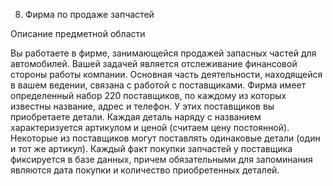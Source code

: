 8. Фирма по продаже запчастей

Описание предметной области

Вы работаете в фирме, занимающейся продажей запасных частей для автомобилей. Вашей задачей является отслеживание финансовой стороны работы компании. Основная часть деятельности, находящейся в вашем ведении, связана с работой с поставщиками. Фирма имеет определенный набор 220 поставщиков, по каждому из которых известны название, адрес и телефон. У этих поставщиков вы приобретаете детали. Каждая деталь наряду с названием характеризуется артикулом и ценой (считаем цену постоянной). Некоторые из поставщиков могут поставлять одинаковые детали (один и тот же артикул). Каждый факт покупки запчастей у поставщика фиксируется в базе данных, причем обязательными для запоминания являются дата покупки и количество приобретенных деталей.
